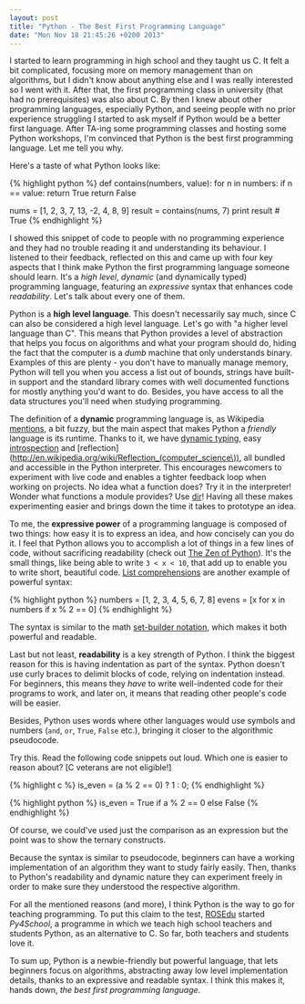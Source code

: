 ```yaml
---
layout: post
title: "Python - The Best First Programming Language"
date: "Mon Nov 18 21:45:26 +0200 2013"
---
```


I started to learn programming in high school and they taught us C. It felt
a bit complicated, focusing more on memory management
than on algorithms, but I didn't know about anything else and I was really
interested so I went with it. After that,
the first programming class in university (that had no prerequisites) was also
about C. By then I knew about other programming languages, especially Python,
and seeing people with no prior experience struggling I started to ask myself
if Python would be a better first language. After TA-ing some programming
classes and hosting some Python workshops, I'm convinced that Python is
the best first programming language. Let me tell you why.

Here's a taste of what Python looks like:

{% highlight python %}
def contains(numbers, value):
    for n in numbers:
        if n == value:
            return True
    return False

nums = [1, 2, 3, 7, 13, -2, 4, 8, 9]
result = contains(nums, 7)
print result # True
{% endhighlight %}

I showed this snippet of code to people with no programming experience and
they had no trouble reading it and understanding its behaviour. I listened to
their feedback, reflected on this and came up with four key aspects that I think
make Python the first programming language someone should learn. It's a
*high level*, *dynamic* (and dynamically typed) programming language, featuring
an *expressive* syntax that enhances code *readability*. Let's talk about every
one of them.

Python is a **high level language**. This doesn't necessarily say much, since C can
also be considered a high level language. Let's go with "a higher level language
than C". This means that Python provides a level of abstraction that helps
you focus on algorithms and what your program should do, hiding the fact that
the computer is a *dumb* machine that only understands binary. Examples of this
are plenty - you don't have to manually manage memory, Python will tell
you when you access a list out of bounds, strings have built-in support
and the standard library comes
with well documented functions for mostly anything you'd want to do. Besides,
you have access to all the data structures you'll need when studying
programming.

The definition of a **dynamic** programming language is, as Wikipedia
[mentions](http://en.wikipedia.org/wiki/Dynamic_programming_language), a bit
fuzzy, but the main aspect that makes Python a *friendly* language is
its runtime. Thanks to it, we have
[dynamic typing](http://c2.com/cgi/wiki?DynamicTyping), easy
[introspection](http://en.wikipedia.org/wiki/Type_introspection) and
[reflection](http://en.wikipedia.org/wiki/Reflection_(computer_science\)),
all bundled and accessible in the Python interpreter. This encourages newcomers
to experiment with live code and enables a tighter feedback loop when working
on projects. No idea what a function does? Try it in the interpreter! Wonder
what functions a module provides? Use
[dir](http://docs.python.org/2/library/functions.html#dir)! Having all these
makes experimenting easier and brings down the time it takes to prototype an
idea.

To me, the **expressive power** of a programming language is composed of two things:
how easy it is to express an idea, and how concisely can you do it. I feel that
Python allows you to accomplish a lot of things in a few lines of code,
without sacrificing readability (check out
[The Zen of Python](http://www.python.org/dev/peps/pep-0020/)). It's the small
things, like being able to write `3 < x < 10`, that add up to enable you
to write short, beautiful code.
[List comprehensions](http://en.wikipedia.org/wiki/List_comprehension) are
another example of powerful syntax:

{% highlight python %}
numbers = [1, 2, 3, 4, 5, 6, 7, 8]
evens = [x for x in numbers if x % 2 == 0]
{% endhighlight %}

The syntax is similar to the math
[set-builder notation](http://en.wikipedia.org/wiki/Set-builder_notation),
which makes it both powerful and readable.

Last but not least, **readability** is a key strength of Python. I think the biggest
reason for this is having indentation as part of the syntax. Python doesn't use
curly braces to delimit blocks of code, relying on indentation instead. For
beginners, this means they *have* to write well-indented code for their
programs to work, and later on, it means that reading other people's code
will be easier.

Besides, Python uses words where other languages would use symbols and numbers
(`and`, `or`, `True`, `False` etc.), bringing it closer to the algorithmic
pseudocode.

Try this. Read the following code snippets out loud. Which one is easier
to reason about? [C veterans are not eligible!]

{% highlight c %}
is_even = (a % 2 == 0) ? 1 : 0;
{% endhighlight %}

{% highlight python %}
is_even = True if a % 2 == 0 else False
{% endhighlight %}

<p class="muted text-half">Of course, we could've used just the comparison as an expression but the point
was to show the ternary constructs.</p>

Because the syntax is similar to pseudocode, beginners can have a working
implementation of an algorithm they want to study fairly easily. Then, thanks
to Python's readability and dynamic nature they can experiment freely in order
to make sure they understood the respective algorithm.


For all the mentioned reasons (and more), I think Python is the way to go
for teaching programming. To put this claim to the test,
[ROSEdu](http://www.rosedu.org) started *Py4School*, a programme in which
we teach high school teachers and students Python, as an alternative to C.
So far, both teachers and students love it.

To sum up, Python is a newbie-friendly but powerful language, that lets beginners focus on
algorithms, abstracting away low level implementation details, thanks to an
expressive and readable syntax. I think this makes it, hands down, *the best
first programming language*.

